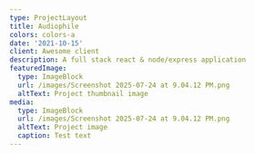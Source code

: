 ```yaml
---
type: ProjectLayout
title: Audiophile
colors: colors-a
date: '2021-10-15'
client: Awesome client
description: A full stack react & node/express application
featuredImage:
  type: ImageBlock
  url: /images/Screenshot 2025-07-24 at 9.04.12 PM.png
  altText: Project thumbnail image
media:
  type: ImageBlock
  url: /images/Screenshot 2025-07-24 at 9.04.12 PM.png
  altText: Project image
  caption: Test text
---
```

